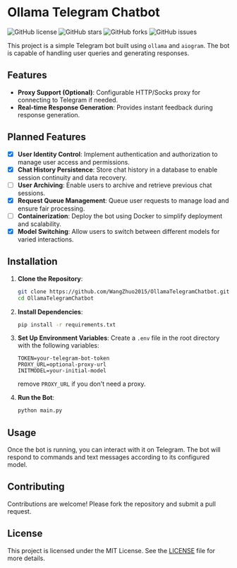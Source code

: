 # Ollama Telegram Chatbot

![GitHub license](https://img.shields.io/github/license/WangZhuo2015/OllamaTelegramChatbot)
![GitHub stars](https://img.shields.io/github/stars/WangZhuo2015/OllamaTelegramChatbot?style=social)
![GitHub forks](https://img.shields.io/github/forks/WangZhuo2015/OllamaTelegramChatbot?style=social)
![GitHub issues](https://img.shields.io/github/issues/WangZhuo2015/OllamaTelegramChatbot)

This project is a simple Telegram bot built using `ollama` and `aiogram`. The bot is capable of handling user queries and generating responses.
## Features

- **Proxy Support (Optional)**: Configurable HTTP/Socks proxy for connecting to Telegram if needed.
- **Real-time Response Generation**: Provides instant feedback during response generation.

## Planned Features

- [X]  **User Identity Control**: Implement authentication and authorization to manage user access and permissions.
- [X]  **Chat History Persistence**: Store chat history in a database to enable session continuity and data recovery.
- [ ]  **User Archiving**: Enable users to archive and retrieve previous chat sessions.
- [X]  **Request Queue Management**: Queue user requests to manage load and ensure fair processing.
- [ ]  **Containerization**: Deploy the bot using Docker to simplify deployment and scalability.
- [X]  **Model Switching**: Allow users to switch between different models for varied interactions.

## Installation

1. **Clone the Repository**:
   ```bash
   git clone https://github.com/WangZhuo2015/OllamaTelegramChatbot.git
   cd OllamaTelegramChatbot
   ```

2. **Install Dependencies**:
   ```bash
   pip install -r requirements.txt
   ```

3. **Set Up Environment Variables**:
   Create a `.env` file in the root directory with the following variables:
   ```env
   TOKEN=your-telegram-bot-token
   PROXY_URL=optional-proxy-url
   INITMODEL=your-initial-model
   ```

   remove `PROXY_URL` if you don't need a proxy.

4. **Run the Bot**:
   ```bash
   python main.py
   ```

## Usage

Once the bot is running, you can interact with it on Telegram. The bot will respond to commands and text messages
according to its configured model.

## Contributing

Contributions are welcome! Please fork the repository and submit a pull request.

## License

This project is licensed under the MIT License. See the [LICENSE](LICENSE.md) file for more details.